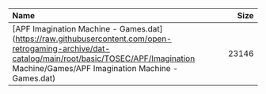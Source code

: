 |Name|Size|
|:---|---:|
|[APF Imagination Machine - Games.dat](https://raw.githubusercontent.com/open-retrogaming-archive/dat-catalog/main/root/basic/TOSEC/APF/Imagination Machine/Games/APF Imagination Machine - Games.dat)|23146|
